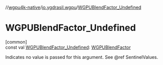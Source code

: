 //[wgpu4k-native](../../index.md)/[io.ygdrasil.wgpu](index.md)/[WGPUBlendFactor_Undefined](-w-g-p-u-blend-factor_-undefined.md)

# WGPUBlendFactor_Undefined

[common]\
const val [WGPUBlendFactor_Undefined](-w-g-p-u-blend-factor_-undefined.md): [WGPUBlendFactor](-w-g-p-u-blend-factor/index.md)

Indicates no value is passed for this argument. See @ref SentinelValues.